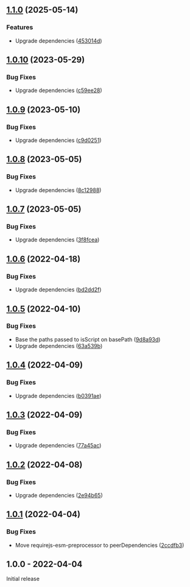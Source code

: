 ## [1.1.0](https://github.com/prantlf/karma-requirejs-esm-preprocessor/compare/v1.0.10...v1.1.0) (2025-05-14)

### Features

* Upgrade dependencies ([453014d](https://github.com/prantlf/karma-requirejs-esm-preprocessor/commit/453014d6c7a651b89fec6f79f0f89a68aa3d5c87))

## [1.0.10](https://github.com/prantlf/karma-requirejs-esm-preprocessor/compare/v1.0.9...v1.0.10) (2023-05-29)


### Bug Fixes

* Upgrade dependencies ([c59ee28](https://github.com/prantlf/karma-requirejs-esm-preprocessor/commit/c59ee28f9641df3aaad3f08bf5bd03e45e4283c6))

## [1.0.9](https://github.com/prantlf/karma-requirejs-esm-preprocessor/compare/v1.0.8...v1.0.9) (2023-05-10)


### Bug Fixes

* Upgrade dependencies ([c9d0251](https://github.com/prantlf/karma-requirejs-esm-preprocessor/commit/c9d025100a8096cb86fdbc41de150fdf2c251234))

## [1.0.8](https://github.com/prantlf/karma-requirejs-esm-preprocessor/compare/v1.0.7...v1.0.8) (2023-05-05)


### Bug Fixes

* Upgrade dependencies ([8c12988](https://github.com/prantlf/karma-requirejs-esm-preprocessor/commit/8c129880030f1055f8d9491381b8470824473101))

## [1.0.7](https://github.com/prantlf/karma-requirejs-esm-preprocessor/compare/v1.0.6...v1.0.7) (2023-05-05)


### Bug Fixes

* Upgrade dependencies ([3f8fcea](https://github.com/prantlf/karma-requirejs-esm-preprocessor/commit/3f8fcea28bfef1b5ab64b91b81ecc1a415930aa0))

## [1.0.6](https://github.com/prantlf/karma-requirejs-esm-preprocessor/compare/v1.0.5...v1.0.6) (2022-04-18)


### Bug Fixes

* Upgrade dependencies ([bd2dd2f](https://github.com/prantlf/karma-requirejs-esm-preprocessor/commit/bd2dd2fbbbf44c78069ac67860559e0ef8b8d820))

## [1.0.5](https://github.com/prantlf/karma-requirejs-esm-preprocessor/compare/v1.0.4...v1.0.5) (2022-04-10)


### Bug Fixes

* Base the paths passed to isScript on basePath ([9d8a93d](https://github.com/prantlf/karma-requirejs-esm-preprocessor/commit/9d8a93de095a528b493bfce51798cb76fb7b4a30))
* Upgrade dependencies ([63a539b](https://github.com/prantlf/karma-requirejs-esm-preprocessor/commit/63a539b11c2bb2ea9978be62c4e0b7955a115b16))

## [1.0.4](https://github.com/prantlf/karma-requirejs-esm-preprocessor/compare/v1.0.3...v1.0.4) (2022-04-09)


### Bug Fixes

* Upgrade dependencies ([b0391ae](https://github.com/prantlf/karma-requirejs-esm-preprocessor/commit/b0391aeefd7c090880dfca260bef7c5655141f04))

## [1.0.3](https://github.com/prantlf/karma-requirejs-esm-preprocessor/compare/v1.0.2...v1.0.3) (2022-04-09)


### Bug Fixes

* Upgrade dependencies ([77a45ac](https://github.com/prantlf/karma-requirejs-esm-preprocessor/commit/77a45ac94c53e72fec437970ef52358cbc41756b))

## [1.0.2](https://github.com/prantlf/karma-requirejs-esm-preprocessor/compare/v1.0.1...v1.0.2) (2022-04-08)


### Bug Fixes

* Upgrade dependencies ([2e94b65](https://github.com/prantlf/karma-requirejs-esm-preprocessor/commit/2e94b65fa888d16b0d265865db21065166b9bceb))

## [1.0.1](https://github.com/prantlf/karma-requirejs-esm-preprocessor/compare/v1.0.0...v1.0.1) (2022-04-04)


### Bug Fixes

* Move requirejs-esm-preprocessor to peerDependencies ([2ccdfb3](https://github.com/prantlf/karma-requirejs-esm-preprocessor/commit/2ccdfb36615459decd882f5eef305d7e10f45a3d))

## 1.0.0 - 2022-04-04

Initial release
